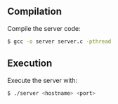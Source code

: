 ## Compilation
Compile the server code:
```sh
$ gcc -o server server.c -pthread
```

## Execution
Execute the server with:
```sh
$ ./server <hostname> <port>
```